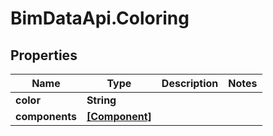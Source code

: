 # BimDataApi.Coloring

## Properties

Name | Type | Description | Notes
------------ | ------------- | ------------- | -------------
**color** | **String** |  | 
**components** | [**[Component]**](Component.md) |  | 


